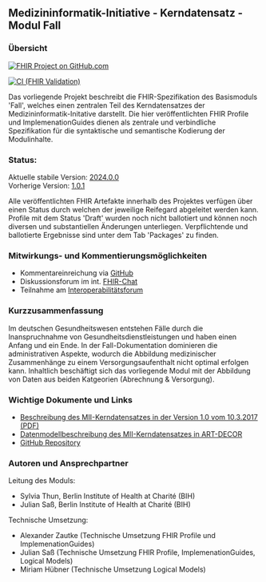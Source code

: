 ## Medizininformatik-Initiative - Kerndatensatz - Modul Fall

### Übersicht

[![FHIR Project on GitHub.com](https://img.shields.io/badge/FHIR_project_on_GitHub.com-kerndatensatzmodul--fall-green)](https://github.com/medizininformatik-initiative/kerndatensatzmodul-fall) 

[![CI (FHIR Validation)](https://github.com/medizininformatik-initiative/kerndatensatzmodul-prozedur/actions/workflows/main.yml/badge.svg)](https://github.com/medizininformatik-initiative/kerndatensatzmodul-fall/actions/workflows/main.yml)

Das vorliegende Projekt beschreibt die FHIR-Spezifikation des Basismoduls 'Fall', welches einen zentralen Teil des Kerndatensatzes der Medizininformatik-Initative darstellt. Die hier veröffentlichten FHIR Profile und ImplemenationGuides dienen als zentrale und verbindliche Spezifikation für die syntaktische und semantische Kodierung der Modulinhalte.

### Status:

Aktuelle stabile Version: [2024.0.0](https://simplifier.net/packages/de.medizininformatikinitiative.kerndatensatz.fall/2024.0.0) <br>
Vorherige Version: [1.0.1](https://simplifier.net/packages/de.medizininformatikinitiative.kerndatensatz.fall/1.0.1)
<!-- Reifegrad: -->

Alle veröffentlichten FHIR Artefakte innerhalb des Projektes verfügen über einen Status durch welchen der jeweilige Reifegard abgeleitet werden kann.
Profile mit dem Status 'Draft' wurden noch nicht ballotiert und können noch diversen und substantiellen Änderungen unterliegen. Verpflichtende und ballotierte Ergebnisse sind unter dem Tab 'Packages' zu finden.

### Mitwirkungs- und Kommentierungsmöglichkeiten

* Kommentareinreichung via [GitHub](https://github.com/medizininformatik-initiative/kerndatensatzmodul-fall)
* Diskussionsforum im int. [FHIR-Chat](https://chat.fhir.org/#narrow/stream/179307-german.2Fmi-initiative)
* Teilnahme am [Interoperabilitätsforum](https://wiki.hl7.de/index.php?title=Interoperabilitätsforum)

### Kurzzusammenfassung

Im deutschen Gesundheitswesen entstehen Fälle durch die Inanspruchnahme von Gesundheitsdienstleistungen und haben einen Anfang und ein Ende. In der Fall-Dokumentation dominieren die administrativen Aspekte, wodurch die Abbildung medizinischer Zusammenhänge zu einem Versorgungsaufenthalt nicht optimal erfolgen kann. Inhaltlich beschäftigt sich das vorliegende Modul mit der Abbildung von Daten aus beiden Katgeorien (Abrechnung & Versorgung).

### Wichtige Dokumente und Links
* [Beschreibung des MII-Kerndatensatzes in der Version 1.0 vom 10.3.2017 (PDF)](https://www.medizininformatik-initiative.de/sites/default/files/inline-files/MII_04_Kerndatensatz_1-0.pdf)
* [Datenmodellbeschreibung des MII-Kerndatensatzes in ART-DECOR](https://art-decor.org/art-decor/decor-project--mide-)
* [GitHub Repository](https://github.com/medizininformatik-initiative/kerndatensatzmodul-fall)

### Autoren und Ansprechpartner

Leitung des Moduls:

* Sylvia Thun, Berlin Institute of Health at Charité (BIH)
* Julian Saß, Berlin Institute of Health at Charité (BIH)

Technische Umsetzung:

* Alexander Zautke (Technische Umsetzung FHIR Profile und ImplemenationGuides)
* Julian Saß (Technische Umsetzung FHIR Profile, ImplemenationGuides, Logical Models)
* Miriam Hübner (Technische Umsetzung Logical Models)
